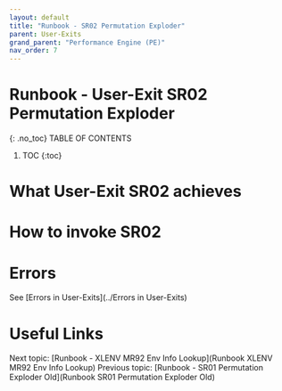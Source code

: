 ```yaml
---
layout: default
title: "Runbook - SR02 Permutation Exploder"
parent: User-Exits
grand_parent: "Performance Engine (PE)"
nav_order: 7
---
```


# Runbook - User-Exit SR02 Permutation Exploder
{: .no_toc}
TABLE OF CONTENTS
1. TOC
{:toc}

# What User-Exit SR02 achieves

# How to invoke SR02

# Errors
See [Errors in User-Exits](../Errors in User-Exits)


# Useful Links
Next topic: [Runbook - XLENV MR92 Env Info Lookup](Runbook XLENV MR92 Env Info Lookup)
Previous topic: [Runbook - SR01 Permutation Exploder Old](Runbook SR01 Permutation Exploder Old)

